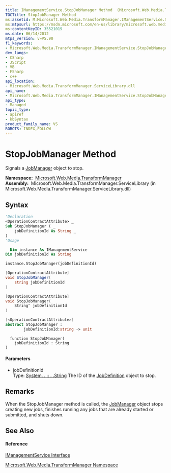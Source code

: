 ```yaml
---
title: IManagementService.StopJobManager Method  (Microsoft.Web.Media.TransformManager)
TOCTitle: StopJobManager Method
ms:assetid: M:Microsoft.Web.Media.TransformManager.IManagementService.StopJobManager(System.String)
ms:mtpsurl: https://msdn.microsoft.com/en-us/library/microsoft.web.media.transformmanager.imanagementservice.stopjobmanager(v=VS.90)
ms:contentKeyID: 35521019
ms.date: 06/14/2012
mtps_version: v=VS.90
f1_keywords:
- Microsoft.Web.Media.TransformManager.IManagementService.StopJobManager
dev_langs:
- CSharp
- JScript
- VB
- FSharp
- c++
api_location:
- Microsoft.Web.Media.TransformManager.ServiceLibrary.dll
api_name:
- Microsoft.Web.Media.TransformManager.IManagementService.StopJobManager
api_type:
- Managed
topic_type:
- apiref
- kbSyntax
product_family_name: VS
ROBOTS: INDEX,FOLLOW
---
```


# StopJobManager Method

Signals a [JobManager](jobmanager-class-microsoft-web-media-transformmanager.md) object to stop.

**Namespace:**  [Microsoft.Web.Media.TransformManager](microsoft-web-media-transformmanager-namespace.md)  
**Assembly:**  Microsoft.Web.Media.TransformManager.ServiceLibrary (in Microsoft.Web.Media.TransformManager.ServiceLibrary.dll)

## Syntax

``` vb
'Declaration
<OperationContractAttribute> _
Sub StopJobManager ( _
    jobDefinitionId As String _
)
'Usage

  Dim instance As IManagementService
Dim jobDefinitionId As String

instance.StopJobManager(jobDefinitionId)
```

``` csharp
[OperationContractAttribute]
void StopJobManager(
    string jobDefinitionId
)
```

``` c++
[OperationContractAttribute]
void StopJobManager(
    String^ jobDefinitionId
)
```

``` fsharp
[<OperationContractAttribute>]
abstract StopJobManager : 
        jobDefinitionId:string -> unit 
```

``` jscript
  function StopJobManager(
    jobDefinitionId : String
)
```

#### Parameters

  - jobDefinitionId  
    Type: [System. . :: . .String](https://msdn.microsoft.com/en-us/library/s1wwdcbf\(v=vs.90\))  
    The ID of the [JobDefinition](jobdefinition-class-microsoft-web-media-transformmanager.md) object to stop.  

## Remarks

When the StopJobManager method is called, the [JobManager](jobmanager-class-microsoft-web-media-transformmanager.md) object stops creating new jobs, finishes running any jobs that are already started or submitted, and shuts down.

## See Also

#### Reference

[IManagementService Interface](imanagementservice-interface-microsoft-web-media-transformmanager.md)

[Microsoft.Web.Media.TransformManager Namespace](microsoft-web-media-transformmanager-namespace.md)

